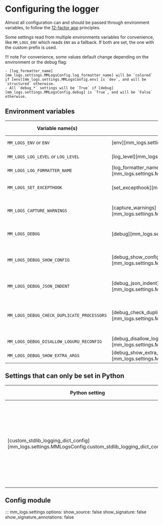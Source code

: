 # Configuring the logger

Almost all configuration can and should be passed through environment variables, to follow the [12-factor app](https://12factor.net/) principles.

Some settings read from multiple environments variables for convenience, like `MM_LOGS_ENV` which reads `ENV` as a fallback. If both are set, the one with the custom prefix is used.

!!! note
    For convenience, some values default change depending on the environment or the debug flag:

    - [log_formatter_name][mm_logs.settings.MMLogsConfig.log_formatter_name] will be `colored` if [env][mm_logs.settings.MMLogsConfig.env] is `dev`, and will be `structured` otherwise.
    - All `debug_*` settings will be `True` if [debug][mm_logs.settings.MMLogsConfig.debug] is `True`, and will be `False` otherwise.

## Environment variables

| Variable name(s) | Python setting | Default value | Description |
|------------------|---|------------|-------------|
| `MM_LOGS_ENV` or `ENV` | [env][mm_logs.settings.MMLogsConfig.env] | `production` | The environment name. |
| `MM_LOGS_LOG_LEVEL` or `LOG_LEVEL` | [log_level][mm_logs.settings.MMLogsConfig.log_level] |`INFO` | The log level number or name. |
| `MM_LOGS_LOG_FORMATTER_NAME` | [log_formatter_name][mm_logs.settings.MMLogsConfig.log_formatter_name] | `structured` or `colored` | The log formatter name. |
| `MM_LOGS_SET_EXCEPTHOOK` | [set_excepthook][mm_logs.settings.MMLogsConfig.set_excepthook] | `True` | Whether the logger should set the `sys.excepthook`. |
| `MM_LOGS_CAPTURE_WARNINGS` | [capture_warnings][mm_logs.settings.MMLogsConfig.capture_warnings] | `True` | Whether the logger should capture warnings from the `warnings` module. |
| `MM_LOGS_DEBUG` | [debug][mm_logs.settings.MMLogsConfig.debug] | `False` | Enable or disable all MM Logger debug options. |
| `MM_LOGS_DEBUG_SHOW_CONFIG` | [debug_show_config][mm_logs.settings.MMLogsConfig.debug_show_config] | `False` | Log the logging configuration at the end of `configure_logging()`, as DEBUG. |
| `MM_LOGS_DEBUG_JSON_INDENT` | [debug_json_indent][mm_logs.settings.MMLogsConfig.debug_json_indent] | `None` | Indent JSON logs. Should only be used for debugging. |
| `MM_LOGS_DEBUG_CHECK_DUPLICATE_PROCESSORS` | [debug_check_duplicate_processors][mm_logs.settings.MMLogsConfig.debug_check_duplicate_processors] | `False` | Run a sanity check of the structlog configuration to ensure no processors are duplicated. |
| `MM_LOGS_DEBUG_DISALLOW_LOGURU_RECONFIG` | [debug_disallow_loguru_reconfig][mm_logs.settings.MMLogsConfig.debug_disallow_loguru_reconfig] | `False` | Unused. |
| `MM_LOGS_DEBUG_SHOW_EXTRA_ARGS` | [debug_show_extra_args][mm_logs.settings.MMLogsConfig.debug_show_extra_args] | `False` | Unused. |


## Settings that can only be set in Python

| Python setting | Default value | Description |
|----------------|---------------|-------------|
| [custom_stdlib_logging_dict_config][mm_logs.settings.MMLogsConfig.custom_stdlib_logging_dict_config] | `{}` | A custom dict config for the standard library logger, to be merged with the logger default config. See [Python logging dict configuration schema]([#python-logging-configuration](https://docs.python.org/3/library/logging.config.html#dictionary-schema-details)). |

## Config module

::: mm_logs.settings
    options:
        show_source: false
        show_signature: false
        show_signature_annotations: false
        <!-- members:
          - MMLogsConfig
          - load_config -->
